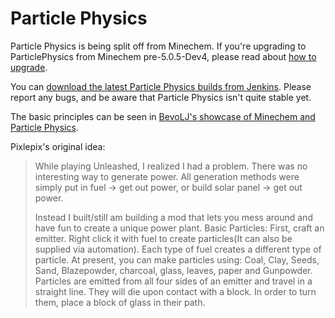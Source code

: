 Particle Physics
===============
Particle Physics is being split off from Minechem. If you're upgrading to ParticlePhysics from Minechem pre-5.0.5-Dev4, please read about [how to upgrade](http://jakimfett.com/status-report/splitting-minechem/).

You can [download the latest Particle Physics builds from Jenkins](http://jenkins.jakimfett.com/build/job/ParticlePhysics/). Please report any bugs, and be aware that Particle Physics isn't quite stable yet.

The basic principles can be seen in [BevoLJ's showcase of Minechem and Particle Physics](https://www.youtube.com/watch?feature=player_detailpage&v=V_J7eruam9A#t=1058).

Pixlepix's original idea:
>While playing Unleashed, I realized I had a problem. There was no interesting way to generate power. All generation methods were simply put in fuel -> get out power, or build solar panel -> get out power.
>
>Instead I built/still am building a mod that lets you mess around and have fun to create a unique power plant. Basic Particles: First, craft an emitter. Right click it with fuel to create particles(It can also be supplied via automation). 
>Each type of fuel creates a different type of particle. At present, you can make particles using: Coal, Clay, Seeds, Sand, Blazepowder, charcoal, glass, leaves, paper and Gunpowder. Particles are emitted from all four sides of an emitter and travel in a straight line. They will die upon contact with a block. In order to turn them, place a block of glass in their path.

